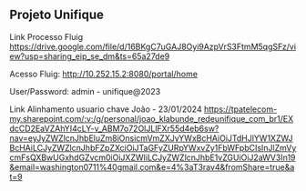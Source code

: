 ## Projeto Unifique

Link Processo Fluig
https://drive.google.com/file/d/16BKgC7uGAJ8Oyi9AzpVrS3FtmM5qgSFz/view?usp=sharing_eip_se_dm&ts=65a27de9

Acesso Fluig:
http://10.252.15.2:8080/portal/home

User/Password: admin - unifique@2023

Link Alinhamento usuario chave João - 23/01/2024
https://tpatelecom-my.sharepoint.com/:v:/g/personal/joao_klabunde_redeunifique_com_br1/EXdcCD2EaVZAhYI4cLY-v_ABM7o72OlJLlFXr55d4eb6sw?nav=eyJyZWZlcnJhbEluZm8iOnsicmVmZXJyYWxBcHAiOiJTdHJlYW1XZWJBcHAiLCJyZWZlcnJhbFZpZXciOiJTaGFyZURpYWxvZy1FbWFpbCIsInJlZmVycmFsQXBwUGxhdGZvcm0iOiJXZWIiLCJyZWZlcnJhbE1vZGUiOiJ2aWV3In19&email=washington0711%40gmail.com&e=4%3aT3rav4&fromShare=true&at=9
